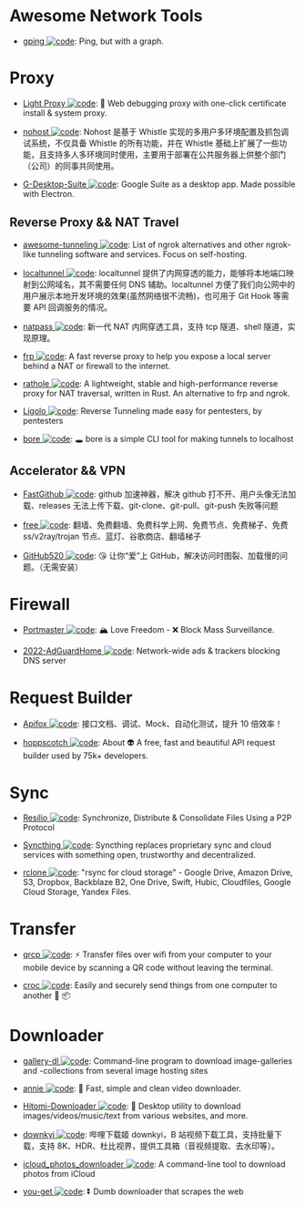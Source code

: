 # Awesome Network Tools

- [gping ![code](https://martrix-usa.oss-accelerate.aliyuncs.com/logo/code.svg)](https://github.com/orf/gping): Ping, but with a graph.

# Proxy

- [Light Proxy ![code](https://martrix-usa.oss-accelerate.aliyuncs.com/logo/code.svg)](https://github.com/alibaba/lightproxy): 💎 Web debugging proxy with one-click certificate install & system proxy.

- [nohost ![code](https://martrix-usa.oss-accelerate.aliyuncs.com/logo/code.svg)](https://cubox.pro/c/TKQiCs): Nohost 是基于 Whistle 实现的多用户多环境配置及抓包调试系统，不仅具备 Whistle 的所有功能，并在 Whistle 基础上扩展了一些功能，且支持多人多环境同时使用，主要用于部署在公共服务器上供整个部门（公司）的同事共同使用。

- [G-Desktop-Suite ![code](https://martrix-usa.oss-accelerate.aliyuncs.com/logo/code.svg)](https://github.com/alexkim205/G-Desktop-Suite): Google Suite as a desktop app. Made possible with Electron.

## Reverse Proxy && NAT Travel

- [awesome-tunneling ![code](https://martrix-usa.oss-accelerate.aliyuncs.com/logo/code.svg)](https://github.com/anderspitman/awesome-tunneling): List of ngrok alternatives and other ngrok-like tunneling software and services. Focus on self-hosting.

- [localtunnel ![code](https://martrix-usa.oss-accelerate.aliyuncs.com/logo/code.svg)](https://github.com/localtunnel/localtunnel): localtunnel 提供了内网穿透的能力，能够将本地端口映射到公网域名，其不需要任何 DNS 辅助。localtunnel 方便了我们向公网中的用户展示本地开发环境的效果(虽然网络很不流畅)，也可用于 Git Hook 等需要 API 回调服务的情况。

- [natpass ![code](https://martrix-usa.oss-accelerate.aliyuncs.com/logo/code.svg)](https://github.com/lwch/natpass): 新一代 NAT 内网穿透工具，支持 tcp 隧道、shell 隧道，实现原理。

- [frp ![code](https://martrix-usa.oss-accelerate.aliyuncs.com/logo/code.svg)](https://github.com/fatedier/frp): A fast reverse proxy to help you expose a local server behind a NAT or firewall to the internet.

- [rathole ![code](https://martrix-usa.oss-accelerate.aliyuncs.com/logo/code.svg)](https://github.com/rapiz1/rathole): A lightweight, stable and high-performance reverse proxy for NAT traversal, written in Rust. An alternative to frp and ngrok.

- [Ligolo ![code](https://martrix-usa.oss-accelerate.aliyuncs.com/logo/code.svg)](https://github.com/sysdream/ligolo): Reverse Tunneling made easy for pentesters, by pentesters

- [bore ![code](https://martrix-usa.oss-accelerate.aliyuncs.com/logo/code.svg)](https://github.com/ekzhang/bore): 🕳 bore is a simple CLI tool for making tunnels to localhost

## Accelerator && VPN

- [FastGithub ![code](https://martrix-usa.oss-accelerate.aliyuncs.com/logo/code.svg)](https://github.com/dotnetcore/FastGithub): github 加速神器，解决 github 打不开、用户头像无法加载、releases 无法上传下载、git-clone、git-pull、git-push 失败等问题

- [free ![code](https://martrix-usa.oss-accelerate.aliyuncs.com/logo/code.svg)](https://github.com/freefq/free): 翻墙、免费翻墙、免费科学上网、免费节点、免费梯子、免费 ss/v2ray/trojan 节点、蓝灯、谷歌商店、翻墙梯子

- [GitHub520 ![code](https://martrix-usa.oss-accelerate.aliyuncs.com/logo/code.svg)](https://github.com/521xueweihan/GitHub520): 😘 让你“爱”上 GitHub，解决访问时图裂、加载慢的问题。（无需安装）

# Firewall

- [Portmaster ![code](https://martrix-usa.oss-accelerate.aliyuncs.com/logo/code.svg)](https://github.com/safing/portmaster): 🏔 Love Freedom - ❌ Block Mass Surveillance.

- [2022-AdGuardHome ![code](https://martrix-usa.oss-accelerate.aliyuncs.com/logo/code.svg)](https://github.com/AdguardTeam/AdGuardHome): Network-wide ads & trackers blocking DNS server

# Request Builder

- [Apifox ![code](https://martrix-usa.oss-accelerate.aliyuncs.com/logo/code.svg)](https://www.apifox.cn/): 接口文档、调试、Mock、自动化测试，提升 10 倍效率！

- [hoppscotch ![code](https://martrix-usa.oss-accelerate.aliyuncs.com/logo/code.svg)](https://github.com/hoppscotch/hoppscotch): About 👽 A free, fast and beautiful API request builder used by 75k+ developers.

# Sync

- [Resilio ![code](https://martrix-usa.oss-accelerate.aliyuncs.com/logo/code.svg)](https://www.resilio.com/): Synchronize, Distribute & Consolidate Files Using a P2P Protocol

- [Syncthing ![code](https://martrix-usa.oss-accelerate.aliyuncs.com/logo/code.svg)](https://syncthing.net/): Syncthing replaces proprietary sync and cloud services with something open, trustworthy and decentralized.

- [rclone ![code](https://martrix-usa.oss-accelerate.aliyuncs.com/logo/code.svg)](https://github.com/rclone/rclone): "rsync for cloud storage" - Google Drive, Amazon Drive, S3, Dropbox, Backblaze B2, One Drive, Swift, Hubic, Cloudfiles, Google Cloud Storage, Yandex Files.

# Transfer

- [qrcp ![code](https://martrix-usa.oss-accelerate.aliyuncs.com/logo/code.svg)](https://github.com/claudiodangelis/qrcp): ⚡ Transfer files over wifi from your computer to your mobile device by scanning a QR code without leaving the terminal.

- [croc ![code](https://martrix-usa.oss-accelerate.aliyuncs.com/logo/code.svg)](https://github.com/schollz/croc): Easily and securely send things from one computer to another 🐊 📦

# Downloader

- [gallery-dl ![code](https://martrix-usa.oss-accelerate.aliyuncs.com/logo/code.svg)](https://github.com/mikf/gallery-dl): Command-line program to download image-galleries and -collections from several image hosting sites

- [annie ![code](https://martrix-usa.oss-accelerate.aliyuncs.com/logo/code.svg)](https://github.com/iawia002/annie): 👾 Fast, simple and clean video downloader.

- [Hitomi-Downloader ![code](https://martrix-usa.oss-accelerate.aliyuncs.com/logo/code.svg)](https://github.com/KurtBestor/Hitomi-Downloader): 🍰 Desktop utility to download images/videos/music/text from various websites, and more.

- [downkyi ![code](https://martrix-usa.oss-accelerate.aliyuncs.com/logo/code.svg)](https://github.com/leiurayer/downkyi): 哔哩下载姬 downkyi，B 站视频下载工具，支持批量下载，支持 8K、HDR、杜比视界，提供工具箱（音视频提取、去水印等）。

- [icloud_photos_downloader ![code](https://martrix-usa.oss-accelerate.aliyuncs.com/logo/code.svg)](https://github.com/icloud-photos-downloader/icloud_photos_downloader): A command-line tool to download photos from iCloud

- [you-get ![code](https://martrix-usa.oss-accelerate.aliyuncs.com/logo/code.svg)](https://github.com/soimort/you-get): ⏬ Dumb downloader that scrapes the web
